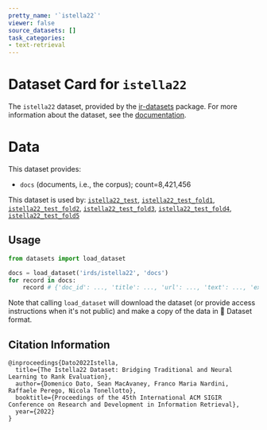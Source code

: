 ```yaml
---
pretty_name: '`istella22`'
viewer: false
source_datasets: []
task_categories:
- text-retrieval
---
```


# Dataset Card for `istella22`

The `istella22` dataset, provided by the [ir-datasets](https://ir-datasets.com/) package.
For more information about the dataset, see the [documentation](https://ir-datasets.com/istella22#istella22).

# Data

This dataset provides:
 - `docs` (documents, i.e., the corpus); count=8,421,456


This dataset is used by: [`istella22_test`](https://huggingface.co/datasets/irds/istella22_test), [`istella22_test_fold1`](https://huggingface.co/datasets/irds/istella22_test_fold1), [`istella22_test_fold2`](https://huggingface.co/datasets/irds/istella22_test_fold2), [`istella22_test_fold3`](https://huggingface.co/datasets/irds/istella22_test_fold3), [`istella22_test_fold4`](https://huggingface.co/datasets/irds/istella22_test_fold4), [`istella22_test_fold5`](https://huggingface.co/datasets/irds/istella22_test_fold5)


## Usage

```python
from datasets import load_dataset

docs = load_dataset('irds/istella22', 'docs')
for record in docs:
    record # {'doc_id': ..., 'title': ..., 'url': ..., 'text': ..., 'extra_text': ..., 'lang': ..., 'lang_pct': ...}

```

Note that calling `load_dataset` will download the dataset (or provide access instructions when it's not public) and make a copy of the
data in 🤗 Dataset format.

## Citation Information

```
@inproceedings{Dato2022Istella,
  title={The Istella22 Dataset: Bridging Traditional and Neural Learning to Rank Evaluation},
  author={Domenico Dato, Sean MacAvaney, Franco Maria Nardini, Raffaele Perego, Nicola Tonellotto},
  booktitle={Proceedings of the 45th International ACM SIGIR Conference on Research and Development in Information Retrieval},
  year={2022}
}
```
